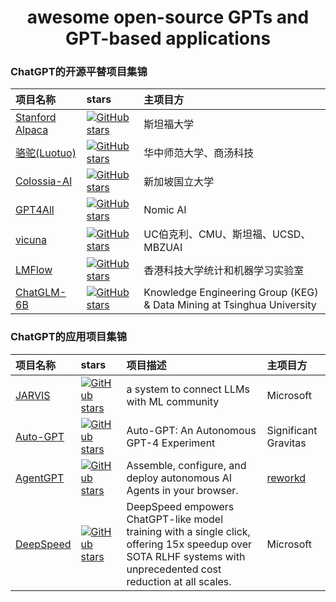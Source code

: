 <h1 align="center">
  awesome open-source GPTs and GPT-based applications
</h1>

### ChatGPT的开源平替项目集锦

| 项目名称 | stars | 主项目方 |
| :----- | :----- | :----- |
| <a href="https://github.com/tatsu-lab/stanford_alpaca"> Stanford Alpaca </a> | <a href="https://github.com/tatsu-lab/stanford_alpaca/stargazers"><img src="https://img.shields.io/github/stars/tatsu-lab/stanford_alpaca" alt="GitHub stars"></a> | 斯坦福大学 |
| <a href="https://github.com/LC1332/Luotuo-Chinese-LLM"> 骆驼(Luotuo) </a> | <a href="https://github.com/LC1332/Luotuo-Chinese-LLM/stargazers"><img src="https://img.shields.io/github/stars/LC1332/Luotuo-Chinese-LLM" alt="GitHub stars"></a> | 华中师范大学、商汤科技 |
| <a href="https://github.com/hpcaitech/ColossalAI"> Colossia-AI </a> | <a href="https://github.com/hpcaitech/ColossalAI/stargazers"><img src="https://img.shields.io/github/stars/hpcaitech/ColossalAI" alt="GitHub stars"></a> | 新加坡国立大学 |
| <a href="https://github.com/nomic-ai/gpt4all"> GPT4All </a> | <a href="https://github.com/nomic-ai/gpt4all/stargazers"><img src="https://img.shields.io/github/stars/nomic-ai/gpt4all" alt="GitHub stars"></a> | Nomic AI |
| <a href="https://github.com/lm-sys/FastChat"> vicuna </a> | <a href="https://github.com/lm-sys/FastChat/stargazers"><img src="https://img.shields.io/github/stars/lm-sys/FastChat" alt="GitHub stars"></a> | UC伯克利、CMU、斯坦福、UCSD、MBZUAI |
| <a href="https://github.com/OptimalScale/LMFlow"> LMFlow </a> | <a href="https://github.com/OptimalScale/LMFlow/stargazers"><img src="https://img.shields.io/github/stars/OptimalScale/LMFlow" alt="GitHub stars"></a> | 香港科技大学统计和机器学习实验室 |
| <a href="https://github.com/THUDM/ChatGLM-6B"> ChatGLM-6B </a> | <a href="https://github.com/THUDM/ChatGLM-6B/stargazers"><img src="https://img.shields.io/github/stars/THUDM/ChatGLM-6B" alt="GitHub stars"></a> | Knowledge Engineering Group (KEG) & Data Mining at Tsinghua University |

### ChatGPT的应用项目集锦
| 项目名称 | stars | 项目描述 | 主项目方 |
| :----- | :----- | :----- | :----- |
| <a href="https://github.com/microsoft/JARVIS"> JARVIS </a> | <a href="https://github.com/microsoft/JARVIS/stargazers"><img src="https://img.shields.io/github/stars/microsoft/JARVIS" alt="GitHub stars"></a> | a system to connect LLMs with ML community | Microsoft |
| <a href="https://github.com/torantulino/auto-gpt"> Auto-GPT </a> | <a href="https://github.com/torantulino/auto-gpt/stargazers"><img src="https://img.shields.io/github/stars/torantulino/auto-gpt" alt="GitHub stars"></a> | Auto-GPT: An Autonomous GPT-4 Experiment | Significant Gravitas |
| <a href="https://github.com/reworkd/AgentGPT"> AgentGPT </a> | <a href="https://github.com/reworkd/AgentGPT/stargazers"><img src="https://img.shields.io/github/stars/reworkd/AgentGPT" alt="GitHub stars"></a> | Assemble, configure, and deploy autonomous AI Agents in your browser. | <a href="agentgpt.reworkd.ai" > reworkd </a> |
| <a href="https://github.com/microsoft/deepspeed"> DeepSpeed </a> | <a href="https://github.com/microsoft/deepspeed/stargazers"><img src="https://img.shields.io/github/stars/microsoft/deepspeed" alt="GitHub stars"></a> | DeepSpeed empowers ChatGPT-like model training with a single click, offering 15x speedup over SOTA RLHF systems with unprecedented cost reduction at all scales. | Microsoft |
